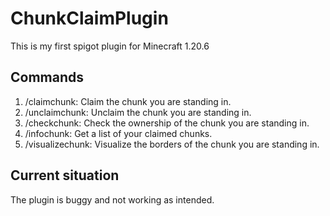 # ChunkClaimPlugin
This is my first spigot plugin for Minecraft 1.20.6

## Commands
1. /claimchunk: Claim the chunk you are standing in.
2. /unclaimchunk: Unclaim the chunk you are standing in.
3. /checkchunk: Check the ownership of the chunk you are standing in.
4. /infochunk: Get a list of your claimed chunks.
5. /visualizechunk: Visualize the borders of the chunk you are standing in.
 
## Current situation
The plugin is buggy and not working as intended.
